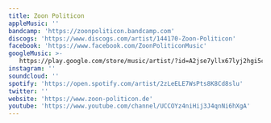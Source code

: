 ```yaml
---
title: Zoon Politicon
appleMusic: ''
bandcamp: 'https://zoonpoliticon.bandcamp.com'
discogs: 'https://www.discogs.com/artist/144170-Zoon-Politicon'
facebook: 'https://www.facebook.com/ZoonPoliticonMusic'
googleMusic: >-
   https://play.google.com/store/music/artist/?id=A2jse7yllx67lyj2hgi5chodfwq
instagram: ''
soundcloud: ''
spotify: 'https://open.spotify.com/artist/2zLeELE7WsPts8K8Cd8slu'
twitter: ''
website: 'https://www.zoon-politicon.de'
youtube: 'https://www.youtube.com/channel/UCCOYz4niHij3J4qnNi6hXgA'
---
```

